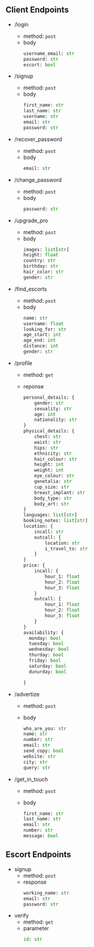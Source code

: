 ## Client Endpoints

- /login
  - method: `post`
  - body
    ```py
    username_email: str
    password: str
    escort: bool
    ```
- /signup
  - method: `post`
  - body
    ```py
    first_name: str
    last_name: str
    username: str
    email: str
    password: str
    ```
- /recover_password
  - method: `post`
  - body
    ```py
    email: str
    ```
- /change_password
  - method: `post`
  - body
    ```py
    password: str
    ```
- /upgrade_pro
  - method: `post`
  - body
    ```py
    images: list[str]
    height: float
    country: str
    birthday: str
    hair_color: str
    gender: str
    ```
- /find_escorts
  - method: `post`
  - body
    ```py
    name: str
    username: float
    looking_for: str
    age_start: int
    age_end: int
    distance: int
    gender: str
    ```
- /profile

  - method: `get`
  - reponse

    ```py
    personal_details: {
        gender: str
        sexuality: str
        age: int
        nationality: str
    }
    physical_details: {
        chest: str
        waist: str
        hips: str
        ethnicity: str
        hair_colour: str
        height: int
        weight: int
        eye_colour: str
        genetalia: str
        cup_size: str
        breast_implant: str
        body_type: str
        body_art: str
    }
    languages: list[str]
    booking_notes: list[str]
    location: {
        incall: str
        outcall: {
            location: str
            i_travel_to: str
        }
    }
    price: {
        incall: {
            hour_1: float
            hour_2: float
            hour_3: float
        }
        outcall: {
            hour_1: float
            hour_2: float
            hour_3: float
        }
    }
    availability: {
      monday: bool
      tuesday: bool
      wednesday: bool
      thurday: bool
      friday: bool
      saturday: bool
      dunurday: bool

    }
    ```

- /advertize

  - method: `post`
  - body

    ```py
    who_are_you: str
    name: str
    number: str
    email: str
    send_copy: bool
    website: str
    city: str
    query: str
    ```

- /get_in_touch

  - method: `post`
  - body

    ```py
    first_name: str
    last_name: str
    email: str
    number: str
    message: bool
    ```

## Escort Endpoints

- signup
  - method: `post`
  - response
    ```py
    working_name: str
    email: str
    password: str
    ```
- verify
  - method: `get`
  - parameter
    ```py
    id: str
    ```
